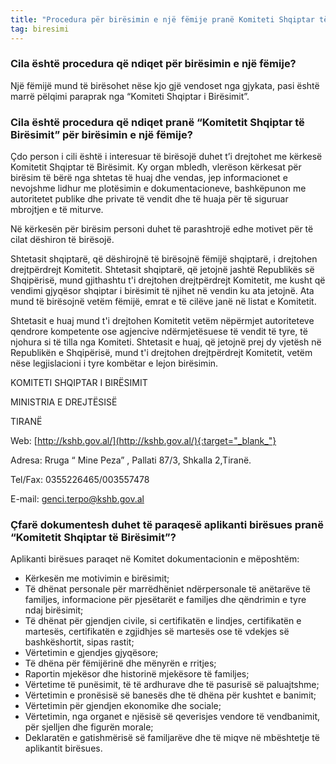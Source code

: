 ```yaml
---
title: "Procedura për birësimin e një fëmije pranë Komiteti Shqiptar të Birësimit"
tag: biresimi
---
```


### Cila është procedura që ndiqet për birësimin e një fëmije?

Një fëmijë mund të birësohet nëse kjo gjë vendoset nga gjykata, pasi është marrë pëlqimi paraprak nga “Komiteti Shqiptar i Birësimit”.

### Cila është procedura që ndiqet pranë “Komitetit Shqiptar të Birësimit” për birësimin e një fëmije?

Çdo person i cili është i interesuar të birësojë duhet t’i drejtohet me kërkesë Komitetit Shqiptar të Birësimit. Ky organ mbledh, vlerëson kërkesat për birësim të bërë nga shtetas të huaj dhe vendas, jep informacionet e nevojshme lidhur me plotësimin e dokumentacioneve, bashkëpunon me autoritetet publike dhe private të vendit dhe të huaja për të siguruar mbrojtjen e të miturve.

Në kërkesën për birësim personi duhet të parashtrojë edhe motivet për të cilat dëshiron të birësojë.

Shtetasit shqiptarë, që dëshirojnë të birësojnë fëmijë shqiptarë, i drejtohen drejtpërdrejt Komitetit. Shtetasit shqiptarë, që jetojnë jashtë Republikës së Shqipërisë, mund gjithashtu t'i drejtohen drejtpërdrejt Komitetit, me kusht që vendimi gjyqësor shqiptar i birësimit të njihet në vendin ku ata jetojnë. Ata mund të birësojnë vetëm fëmijë, emrat e të cilëve janë në listat e Komitetit.

Shtetasit e huaj mund t'i drejtohen Komitetit vetëm nëpërmjet autoriteteve qendrore kompetente ose agjencive ndërmjetësuese të vendit të tyre, të njohura si të tilla nga Komiteti. Shtetasit e huaj, që jetojnë prej dy vjetësh në Republikën e Shqipërisë, mund t'i drejtohen drejtpërdrejt Komitetit, vetëm nëse legjislacioni i tyre kombëtar e lejon birësimin.

KOMITETI SHQIPTAR I BIRËSIMIT

MINISTRIA E DREJTËSISË

TIRANË

Web: [http://kshb.gov.al/](http://kshb.gov.al/){:target="_blank_"}

Adresa: Rruga “ Mine Peza” , Pallati 87/3, Shkalla 2,Tiranë.

Tel/Fax: 0355226465/003557478

E-mail: <genci.terpo@kshb.gov.al>

### Çfarë dokumentesh duhet të paraqesë aplikanti birësues pranë “Komitetit Shqiptar të Birësimit”?

Aplikanti birësues paraqet në Komitet dokumentacionin e mëposhtëm:

* Kërkesën me motivimin e birësimit;
* Të dhënat personale për marrëdhëniet ndërpersonale të anëtarëve të familjes, informacione për pjesëtarët e familjes dhe qëndrimin e tyre ndaj birësimit;
* Të dhënat për gjendjen civile, si certifikatën e lindjes, certifikatën e martesës, certifikatën e zgjidhjes së martesës ose të vdekjes së bashkëshortit, sipas rastit;
* Vërtetimin e gjendjes gjyqësore;
* Të dhëna për fëmijërinë dhe mënyrën e rritjes;
* Raportin mjekësor dhe historinë mjekësore të familjes;
* Vërtetime të punësimit, të të ardhurave dhe të pasurisë së paluajtshme;
* Vërtetimin e pronësisë së banesës dhe të dhëna për kushtet e banimit;
* Vërtetimin për gjendjen ekonomike dhe sociale;
* Vërtetimin, nga organet e njësisë së qeverisjes vendore të vendbanimit, për sjelljen dhe figurën morale;
* Deklaratën e gatishmërisë së familjarëve dhe të miqve në mbështetje të aplikantit birësues. 
